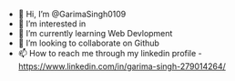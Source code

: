 - 👋 Hi, I’m @GarimaSingh0109
- 👀 I’m interested in
- 🌱 I’m currently learning Web Devlopment
- 💞️ I’m looking to collaborate on Github
- 📫 How to reach me through my linkedin profile - https://www.linkedin.com/in/garima-singh-279014264/

<!---
GarimaSingh0109/GarimaSingh0109 is a ✨ special ✨ repository because its `README.md` (this file) appears on your GitHub profile.
You can click the Preview link to take a look at your changes.
--->
